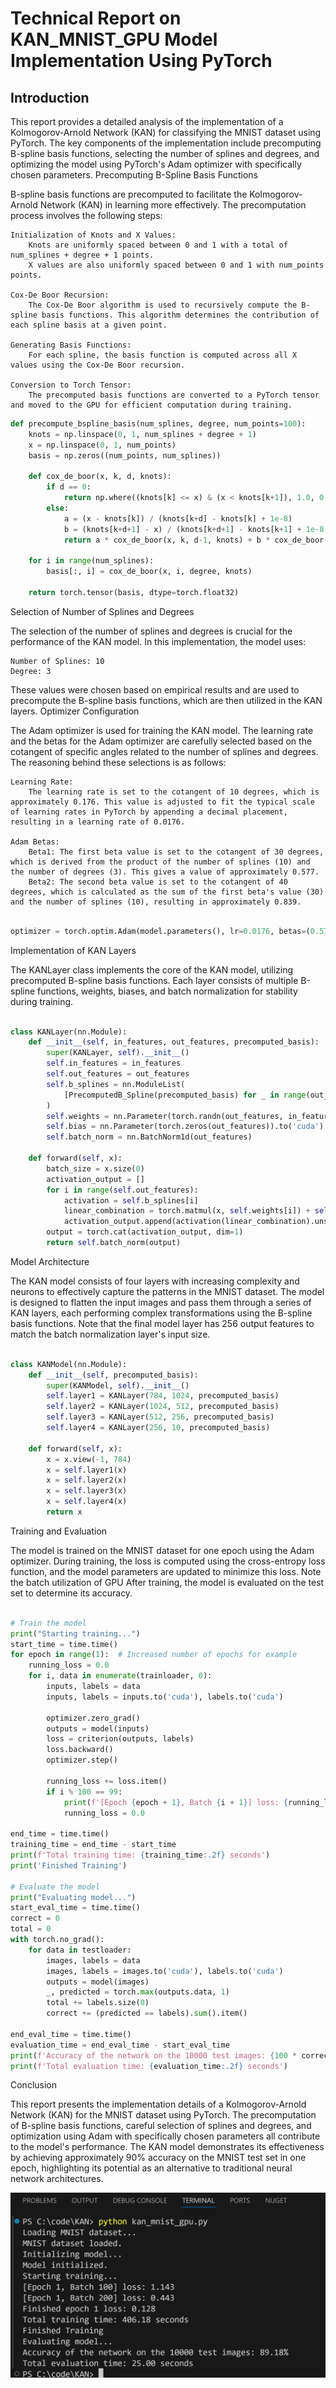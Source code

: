 # Technical Report on KAN_MNIST_GPU Model Implementation Using PyTorch

## Introduction

This report provides a detailed analysis of the implementation of a Kolmogorov-Arnold Network (KAN) for classifying the MNIST dataset using PyTorch. The key components of the implementation include precomputing B-spline basis functions, selecting the number of splines and degrees, and optimizing the model using PyTorch's Adam optimizer with specifically chosen parameters.
Precomputing B-Spline Basis Functions

B-spline basis functions are precomputed to facilitate the Kolmogorov-Arnold Network (KAN) in learning more effectively. The precomputation process involves the following steps:

    Initialization of Knots and X Values:
        Knots are uniformly spaced between 0 and 1 with a total of num_splines + degree + 1 points.
        X values are also uniformly spaced between 0 and 1 with num_points points.

    Cox-De Boor Recursion:
        The Cox-De Boor algorithm is used to recursively compute the B-spline basis functions. This algorithm determines the contribution of each spline basis at a given point.

    Generating Basis Functions:
        For each spline, the basis function is computed across all X values using the Cox-De Boor recursion.

    Conversion to Torch Tensor:
        The precomputed basis functions are converted to a PyTorch tensor and moved to the GPU for efficient computation during training.    

```python
def precompute_bspline_basis(num_splines, degree, num_points=100):
    knots = np.linspace(0, 1, num_splines + degree + 1)
    x = np.linspace(0, 1, num_points)
    basis = np.zeros((num_points, num_splines))

    def cox_de_boor(x, k, d, knots):
        if d == 0:
            return np.where((knots[k] <= x) & (x < knots[k+1]), 1.0, 0.0)
        else:
            a = (x - knots[k]) / (knots[k+d] - knots[k] + 1e-8)
            b = (knots[k+d+1] - x) / (knots[k+d+1] - knots[k+1] + 1e-8)
            return a * cox_de_boor(x, k, d-1, knots) + b * cox_de_boor(x, k+1, d-1, knots)

    for i in range(num_splines):
        basis[:, i] = cox_de_boor(x, i, degree, knots)

    return torch.tensor(basis, dtype=torch.float32)
```

Selection of Number of Splines and Degrees

The selection of the number of splines and degrees is crucial for the performance of the KAN model. In this implementation, the model uses:

    Number of Splines: 10
    Degree: 3

These values were chosen based on empirical results and are used to precompute the B-spline basis functions, which are then utilized in the KAN layers.
Optimizer Configuration

The Adam optimizer is used for training the KAN model. The learning rate and the betas for the Adam optimizer are carefully selected based on the cotangent of specific angles related to the number of splines and degrees. The reasoning behind these selections is as follows:

    Learning Rate:
        The learning rate is set to the cotangent of 10 degrees, which is approximately 0.176. This value is adjusted to fit the typical scale of learning rates in PyTorch by appending a decimal placement, resulting in a learning rate of 0.0176.

    Adam Betas:
        Beta1: The first beta value is set to the cotangent of 30 degrees, which is derived from the product of the number of splines (10) and the number of degrees (3). This gives a value of approximately 0.577.
        Beta2: The second beta value is set to the cotangent of 40 degrees, which is calculated as the sum of the first beta's value (30) and the number of splines (10), resulting in approximately 0.839.

```python

optimizer = torch.optim.Adam(model.parameters(), lr=0.0176, betas=(0.577, 0.839))
```

Implementation of KAN Layers

The KANLayer class implements the core of the KAN model, utilizing precomputed B-spline basis functions. Each layer consists of multiple B-spline functions, weights, biases, and batch normalization for stability during training.

```python

class KANLayer(nn.Module):
    def __init__(self, in_features, out_features, precomputed_basis):
        super(KANLayer, self).__init__()
        self.in_features = in_features
        self.out_features = out_features
        self.b_splines = nn.ModuleList(
            [PrecomputedB_Spline(precomputed_basis) for _ in range(out_features)]
        )
        self.weights = nn.Parameter(torch.randn(out_features, in_features) * 0.1).to('cuda')
        self.bias = nn.Parameter(torch.zeros(out_features)).to('cuda')
        self.batch_norm = nn.BatchNorm1d(out_features)

    def forward(self, x):
        batch_size = x.size(0)
        activation_output = []
        for i in range(self.out_features):
            activation = self.b_splines[i]
            linear_combination = torch.matmul(x, self.weights[i]) + self.bias[i]
            activation_output.append(activation(linear_combination).unsqueeze(1))
        output = torch.cat(activation_output, dim=1)
        return self.batch_norm(output)

```

Model Architecture

The KAN model consists of four layers with increasing complexity and neurons to effectively capture the patterns in the MNIST dataset. The model is designed to flatten the input images and pass them through a series of KAN layers, each performing complex transformations using the B-spline basis functions. Note that the final model layer has 256 output features to match the batch normalization layer's input size.

```python

class KANModel(nn.Module):
    def __init__(self, precomputed_basis):
        super(KANModel, self).__init__()
        self.layer1 = KANLayer(784, 1024, precomputed_basis)
        self.layer2 = KANLayer(1024, 512, precomputed_basis)
        self.layer3 = KANLayer(512, 256, precomputed_basis)
        self.layer4 = KANLayer(256, 10, precomputed_basis)

    def forward(self, x):
        x = x.view(-1, 784)
        x = self.layer1(x)
        x = self.layer2(x)
        x = self.layer3(x)
        x = self.layer4(x)
        return x
```

Training and Evaluation

The model is trained on the MNIST dataset for one epoch using the Adam optimizer. During training, the loss is computed using the cross-entropy loss function, and the model parameters are updated to minimize this loss. Note the batch utilization of GPU After training, the model is evaluated on the test set to determine its accuracy.

```python

# Train the model
print("Starting training...")
start_time = time.time()
for epoch in range(1):  # Increased number of epochs for example
    running_loss = 0.0
    for i, data in enumerate(trainloader, 0):
        inputs, labels = data
        inputs, labels = inputs.to('cuda'), labels.to('cuda')

        optimizer.zero_grad()
        outputs = model(inputs)
        loss = criterion(outputs, labels)
        loss.backward()
        optimizer.step()

        running_loss += loss.item()
        if i % 100 == 99:
            print(f'[Epoch {epoch + 1}, Batch {i + 1}] loss: {running_loss / 100:.3f}')
            running_loss = 0.0

end_time = time.time()
training_time = end_time - start_time
print(f'Total training time: {training_time:.2f} seconds')
print('Finished Training')

# Evaluate the model
print("Evaluating model...")
start_eval_time = time.time()
correct = 0
total = 0
with torch.no_grad():
    for data in testloader:
        images, labels = data
        images, labels = images.to('cuda'), labels.to('cuda')
        outputs = model(images)
        _, predicted = torch.max(outputs.data, 1)
        total += labels.size(0)
        correct += (predicted == labels).sum().item()

end_eval_time = time.time()
evaluation_time = end_eval_time - start_eval_time
print(f'Accuracy of the network on the 10000 test images: {100 * correct / total}%')
print(f'Total evaluation time: {evaluation_time:.2f} seconds')
```

Conclusion

This report presents the implementation details of a Kolmogorov-Arnold Network (KAN) for the MNIST dataset using PyTorch. The precomputation of B-spline basis functions, careful selection of splines and degrees, and optimization using Adam with specifically chosen parameters all contribute to the model's performance. The KAN model demonstrates its effectiveness by achieving approximately 90% accuracy on the MNIST test set in one epoch, highlighting its potential as an alternative to traditional neural network architectures.

![Results](results.png)
